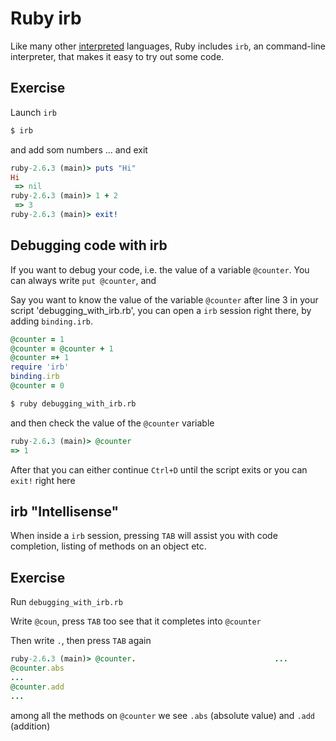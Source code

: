 # Ruby irb

Like many other [interpreted](https://en.wikipedia.org/wiki/Interpreted_language) languages, Ruby includes `irb`, an command-line interpreter, that makes it easy to try out some code.

## Exercise

Launch `irb`

```bash
$ irb
```

and add som numbers ... and exit

```ruby
ruby-2.6.3 (main)> puts "Hi"
Hi
 => nil
ruby-2.6.3 (main)> 1 + 2
 => 3
ruby-2.6.3 (main)> exit! 
```

## Debugging code with irb

If you want to debug your code, i.e. the value of a variable `@counter`. You can always write `put @counter`, and 

Say you want to know the value of the variable `@counter` after line 3 in your script 'debugging_with_irb.rb', you can open a `irb` session right there, by adding `binding.irb`.

```ruby
@counter = 1
@counter = @counter + 1
@counter =+ 1
require 'irb'
binding.irb
@counter = 0
```

```bash
$ ruby debugging_with_irb.rb
```

and then check the value of the `@counter` variable

```ruby
ruby-2.6.3 (main)> @counter
=> 1 
```

After that you can either continue `Ctrl+D` until the script exits or you can `exit!` right here

## irb "Intellisense"

When inside a `irb` session, pressing `TAB` will assist you with code completion, listing of methods on an object etc.

## Exercise

Run `debugging_with_irb.rb`

Write `@coun`, press `TAB` too see that it completes into `@counter`

Then write `.`, then press `TAB` again

```ruby
ruby-2.6.3 (main)> @counter.                               ...
@counter.abs
...
@counter.add
...
```

among all the methods on `@counter` we see `.abs` (absolute value) and `.add` (addition)